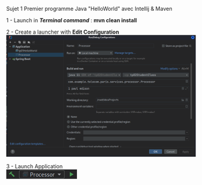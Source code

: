 Sujet 1  Premier programme Java "HelloWorld" avec Intellij & Maven

1 - Launch in **_Terminal command_** : **mvn clean install**  

2 - Create a launcher with **Edit Configuration**  
![img.png](img.png)

3 - Launch Application   
![img_1.png](img_1.png)